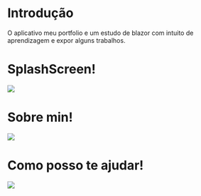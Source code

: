 # Introdução
O aplicativo meu portfolio e um estudo de blazor com intuito de aprendizagem e expor alguns trabalhos.

# SplashScreen!
![](https://raw.githubusercontent.com/AndersonPull/portfolio-anderson/main/Portfolio/.imagesREADME/Captura%20de%20Tela%202022-09-20%20às%2021.49.34.png)

# Sobre min!
![](https://raw.githubusercontent.com/AndersonPull/portfolio-anderson/main/Portfolio/.imagesREADME/Captura%20de%20Tela%202022-09-20%20às%2021.49.42.png)

# Como posso te ajudar!
![](https://raw.githubusercontent.com/AndersonPull/portfolio-anderson/main/Portfolio/.imagesREADME/Captura%20de%20Tela%202022-09-20%20às%2021.55.17.png)
